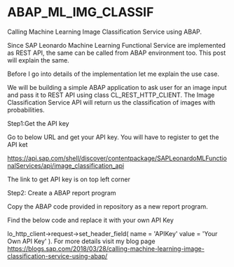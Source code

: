 # ABAP_ML_IMG_CLASSIF
Calling Machine Learning Image Classification Service using ABAP.

Since  SAP Leonardo Machine Learning Functional Service are implemented as REST API, the same can be called from ABAP environment too. This  post will explain the same.

Before I go into details of the implementation let me explain the use case.

We will be building a simple ABAP application to ask user for an image  input and pass it to REST API using  class CL_REST_HTTP_CLIENT. The Image Classification Service API will return us the classification of images with probabilities.

Step1:Get the API key 

Go to below URL and get your API key. You will have to register to get the API ket

https://api.sap.com/shell/discover/contentpackage/SAPLeonardoMLFunctionalServices/api/image_classification_api

The link to get API key is on top left corner

Step2: Create a ABAP report program

Copy the ABAP code provided in repository as a new report program.

Find the below code and replace it with your own API Key

  lo_http_client->request->set_header_field( name = 'APIKey'
                                 value = 'Your Own API Key' ).
For more details visit my blog page
https://blogs.sap.com/2018/03/28/calling-machine-learning-image-classification-service-using-abap/
